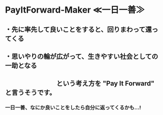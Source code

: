 # PayItForward-Maker ≪一日一善≫

## ・先に率先して良いことをすると、回りまわって還ってくる
## ・思いやりの輪が広がって、生きやすい社会としての一助となる
## 　　　　　　　　という考え方を "Pay It Forward" と言うそうです。

### 一日一善、なにか良いことをしたら自分に返ってくるかも...!
